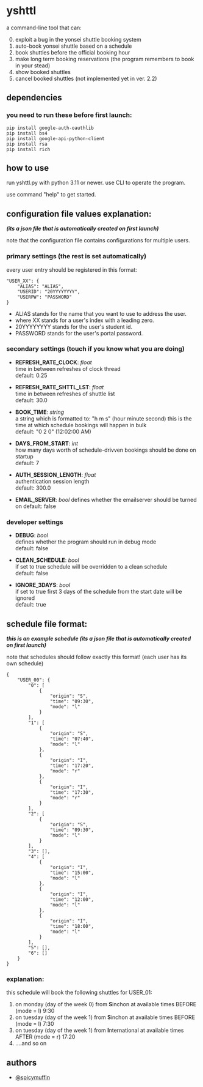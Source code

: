# yshttl

a command-line tool that can:

0.  exploit a bug in the yonsei shuttle booking system
1.  auto-book yonsei shuttle based on a schedule
2.  book shuttles before the official booking hour
3.  make long term booking reservations (the program remembers to book in your stead)
4.  show booked shuttles
5.  cancel booked shuttles (not implemented yet in ver. 2.2)

## dependencies

### you need to run these before first launch:

```
pip install google-auth-oauthlib
pip install bs4
pip install google-api-python-client
pip install rsa
pip install rich
```

## how to use

run yshttl.py with python 3.11 or newer. use CLI to operate the program.

use command "help" to get started.

## configuration file values explanation:

**_(its a json file that is automatically created on first launch)_**

note that the configuration file contains configurations for multiple users.

### primary settings (the rest is set automatically)

every user entry should be registered in this format:

```
"USER_XX": {
    "ALIAS": "ALIAS",
    "USERID": "20YYYYYYYY",
    "USERPW": "PASSWORD"
}
```

- ALIAS stands for the name that you want to use to address the user.
- where XX stands for a user's index with a leading zero.
- 20YYYYYYYY stands for the user's student id.
- PASSWORD stands for the user's portal password.

### secondary settings (touch if you know what you are doing)

- **REFRESH_RATE_CLOCK**: _float_  
  time in between refreshes of clock thread  
  default: 0.25

- **REFRESH_RATE_SHTTL_LST**: _float_  
  time in between refreshes of shuttle list  
  default: 30.0

- **BOOK_TIME**: _string_  
  a string which is formatted to: "h m s" (hour minute second)
  this is the time at which schedule bookings will happen in bulk  
  default: "0 2 0" (12:02:00 AM)

- **DAYS_FROM_START**: _int_  
  how many days worth of schedule-drivven bookings should
  be done on startup  
  default: 7

- **AUTH_SESSION_LENGTH**: _float_  
  authentication session length  
  default: 300.0

- **EMAIL_SERVER**: _bool_
  defines whether the emailserver should be turned on
  default: false

### developer settings

- **DEBUG**: _bool_  
  defines whether the program should run in debug mode  
  default: false
- **CLEAN_SCHEDULE**: _bool_  
  if set to true schedule will be overridden to a clean schedule  
  default: false

- **IGNORE_3DAYS**: _bool_  
  if set to true first 3 days of the schedule from the start date will be ignored  
  default: true

## schedule file format:

**_this is an example schedule (its a json file that is automatically created on first launch)_**

note that schedules should follow exactly this format! (each user has its own schedule)

```
{
    "USER_00": {
        "0": [
            {
                "origin": "S",
                "time": "09:30",
                "mode": "l"
            }
        ],
        "1": [
            {
                "origin": "S",
                "time": "07:40",
                "mode": "l"
            },
            {
                "origin": "I",
                "time": "17:20",
                "mode": "r"
            },
            {
                "origin": "I",
                "time": "17:30",
                "mode": "r"
            }
        ],
        "2": [
            {
                "origin": "S",
                "time": "09:30",
                "mode": "l"
            }
        ],
        "3": [],
        "4": [
            {
                "origin": "I",
                "time": "15:00",
                "mode": "l"
            },
            {
                "origin": "I",
                "time": "12:00",
                "mode": "l"
            },
            {
                "origin": "I",
                "time": "18:00",
                "mode": "l"
            }
        ],
        "5": [],
        "6": []
    }
}
```

### explanation:

this schedule will book the following shuttles for USER_01:

1.  on monday (day of the week 0) from **S**inchon at available times BEFORE (mode = l) 9:30
2.  on tuesday (day of the week 1) from **S**inchon at available times BEFORE (mode = l) 7:30
3.  on tuesday (day of the week 1) from **I**nternational at available times AFTER (mode = r) 17:20
4.  ....and so on

## authors

- [@spicymuffin](https://github.com/spicymuffin)
